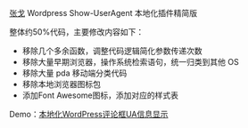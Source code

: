 [张戈](https://zhangge.net/) Wordpress Show-UserAgent 本地化插件精简版

整体约50%代码，主要修改内容如下：

- 移除几个多余函数，调整代码逻辑简化参数传递次数
- 移除大量早期浏览器，操作系统检索语句，统一归类到其他 OS
- 移除大量 pda 移动端分类代码
- 移除本地浏览器图标包
- 添加Font Awesome图标，添加对应的样式表

Demo：[本地化WordPress评论框UA信息显示](https://phower.me/archive/project/403/)